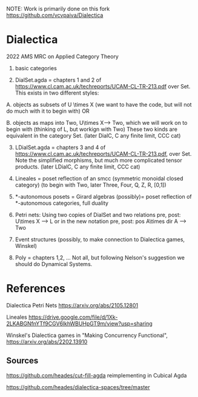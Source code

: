 NOTE: Work is primarily done on this fork https://github.com/vcvpaiva/Dialectica

# Dialectica

2022 AMS MRC on Applied Category Theory

1. basic categories

2. DialSet.agda = chapters 1 and 2 of https://www.cl.cam.ac.uk/techreports/UCAM-CL-TR-213.pdf over Set.
This exists in two different styles:

A. objects as subsets of U \times X  (we want to have the code, but will not do much with it to begin with) OR

B. objects as maps into Two, U\times X--> Two, which we will work on to begin with (thinking of L, but workign with Two)
These two kinds are equivalent in the category Set.
(later DialC, C any finite limit, CCC cat)

3. LDialSet.agda = chapters 3 and 4 of https://www.cl.cam.ac.uk/techreports/UCAM-CL-TR-213.pdf, over Set.
Note the simplified morphisms, but much more complicated tensor products.
(later LDialC, C any finite limit, CCC cat)

4. Lineales = poset reflection of an smcc (symmetric monoidal closed category)
(to begin with Two, later Three, Four, Q, Z, R, [0,1])

5. \*-autonomous posets = Girard algebras (possibly)= poset reflection of \*-autonomous categories, full duality

6. Petri nets: Using two copies of DialSet and two relations pre, post: U\times X --> L or in the new notation pre, post: pos A\times dir A --> Two

7. Event structures (possibly, to make connection to Dialectica games, Winskel)

8. Poly = chapters  1,2, ... Not all, but following Nelson's suggestion we should do Dynamical Systems.



# References

Dialectica Petri Nets https://arxiv.org/abs/2105.12801

Lineales https://drive.google.com/file/d/1Xk-2LKABGNfnYTf9CGV6lkhWBUHpGT9m/view?usp=sharing

Winskel's Dialectica games in "Making Concurrency Functional", https://arxiv.org/abs/2202.13910


## Sources
https://github.com/heades/cut-fill-agda
reimplementing in Cubical Agda

https://github.com/heades/dialectica-spaces/tree/master

